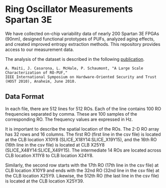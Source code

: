 # Ring Oscillator Measurements Spartan 3E

We have collected on-chip variability data of nearly 200 Spartan 3E FPGAs (90nm), designed functional prototypes of PUFs,
analyzed aging effects, and created improved entropy extraction methods. This repository provides access to our measurement data.

The analysis of the dataset is described in the following [publication](https://schaumont.dyn.wpi.edu/schaum//pdf/papers/2010hostm.pdf).

~~~
A. Maiti, J. Casarona, L. McHale, P. Schaumont, "A Large Scale Characterization of RO-PUF," 
IEEE International Symposium on Hardware-Oriented Security and Trust (HOST 2010), Anaheim, June 2010.
~~~

## Data Format

In each file, there are 512 lines for 512 ROs. Each of the line contains 100 RO frequencies separated by comma. These are 100 samples of the corresponding RO. The frequency values are expressed in Hz.

It is important to describe the spatial location of the ROs. The 2-D RO array has 32 rows and 16 columns. The first RO (first line in the csv file) is located at the CLB location X10Y8 (SLICE_X18Y14:SLICE_X19Y15), and the 16th RO (16th line in the csv file) is located at CLB X25Y8 (SLICE_X48Y14:SLICE_X49Y15). The intermediate 14 ROs are located across CLB location X11Y8 to CLB location X24Y8.

Similarly, the second row starts with the 17th RO (17th line in the csv file) at CLB location X10Y9 and ends with the 32nd RO (32nd line in the csv file) at the CLB location X25Y9. Likewise, the 512th RO (the last line in the csv file) is located at the CLB location X25Y39.

